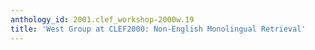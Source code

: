 ```yaml
---
anthology_id: 2001.clef_workshop-2000w.19
title: 'West Group at CLEF2000: Non-English Monolingual Retrieval'
---
```

